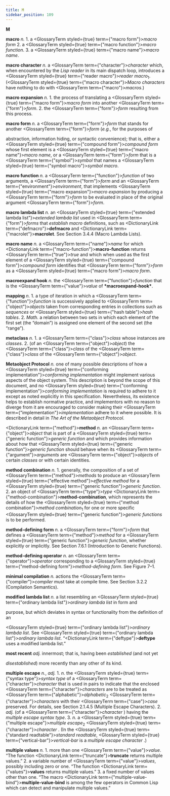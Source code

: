 ```yaml
---
title: M
sidebar_position: 109
---
```


**M** 



**macro** *n.* 1. a <GlossaryTerm styled={true} term={"macro form"}><i>macro form</i></GlossaryTerm> 2. a <GlossaryTerm styled={true} term={"macro function"}><i>macro function</i></GlossaryTerm>. 3. a <GlossaryTerm styled={true} term={"macro name"}><i>macro name</i></GlossaryTerm>. 



**macro character** *n.* a <GlossaryTerm  term={"character"}><i>character</i></GlossaryTerm> which, when encountered by the *Lisp reader* in its main dispatch loop, introduces a <GlossaryTerm styled={true} term={"reader macro"}><i>reader macro</i></GlossaryTerm><sub>1</sub>. (<GlossaryTerm styled={true} term={"macro character"}><i>Macro characters</i></GlossaryTerm> have nothing to do with <GlossaryTerm  term={"macro"}><i>macros</i></GlossaryTerm>.) 



**macro expansion** *n.* 1. the process of translating a <GlossaryTerm styled={true} term={"macro form"}><i>macro form</i></GlossaryTerm> into another <GlossaryTerm  term={"form"}><i>form</i></GlossaryTerm>. 2. the <GlossaryTerm  term={"form"}><i>form</i></GlossaryTerm> resulting from this process. 



**macro form** *n.* a <GlossaryTerm  term={"form"}><i>form</i></GlossaryTerm> that stands for another <GlossaryTerm  term={"form"}><i>form</i></GlossaryTerm> (*e.g.*, for the purposes of 



abstraction, information hiding, or syntactic convenience); that is, either a <GlossaryTerm styled={true} term={"compound form"}><i>compound form</i></GlossaryTerm> whose first element is a <GlossaryTerm styled={true} term={"macro name"}><i>macro name</i></GlossaryTerm>, or a <GlossaryTerm  term={"form"}><i>form</i></GlossaryTerm> that is a <GlossaryTerm  term={"symbol"}><i>symbol</i></GlossaryTerm> that names a <GlossaryTerm styled={true} term={"symbol macro"}><i>symbol macro</i></GlossaryTerm>. 



**macro function** *n.* a <GlossaryTerm  term={"function"}><i>function</i></GlossaryTerm> of two arguments, a <GlossaryTerm  term={"form"}><i>form</i></GlossaryTerm> and an <GlossaryTerm  term={"environment"}><i>environment</i></GlossaryTerm>, that implements <GlossaryTerm styled={true} term={"macro expansion"}><i>macro expansion</i></GlossaryTerm> by producing a <GlossaryTerm  term={"form"}><i>form</i></GlossaryTerm> to be evaluated in place of the original argument <GlossaryTerm  term={"form"}><i>form</i></GlossaryTerm>. 



**macro lambda list** *n.* an <GlossaryTerm styled={true} term={"extended lambda list"}><i>extended lambda list</i></GlossaryTerm> used in <GlossaryTerm  term={"form"}><i>forms</i></GlossaryTerm> that *establish macro* definitions, such as <DictionaryLink  term={"defmacro"}><b>defmacro</b></DictionaryLink> and <DictionaryLink  term={"macrolet"}><b>macrolet</b></DictionaryLink>. See Section 3.4.4 (Macro Lambda Lists). 



**macro name** *n.* a <GlossaryTerm  term={"name"}><i>name</i></GlossaryTerm> for which <DictionaryLink  term={"macro-function"}><b>macro-function</b></DictionaryLink> returns <GlossaryTerm  term={"true"}><i>true</i></GlossaryTerm> and which when used as the first element of a <GlossaryTerm styled={true} term={"compound form"}><i>compound form</i></GlossaryTerm> identifies that <GlossaryTerm  term={"form"}><i>form</i></GlossaryTerm> as a <GlossaryTerm styled={true} term={"macro form"}><i>macro form</i></GlossaryTerm>. 



**macroexpand hook** *n.* the <GlossaryTerm  term={"function"}><i>function</i></GlossaryTerm> that is the <GlossaryTerm  term={"value"}><i>value</i></GlossaryTerm> of **\*macroexpand-hook\***. 



**mapping** *n.* 1. a type of iteration in which a <GlossaryTerm  term={"function"}><i>function</i></GlossaryTerm> is successively applied to <GlossaryTerm  term={"object"}><i>objects</i></GlossaryTerm> taken from corresponding entries in collections such as *sequences* or <GlossaryTerm styled={true} term={"hash table"}><i>hash tables</i></GlossaryTerm>. 2. *Math.* a relation between two sets in which each element of the first set (the “domain”) is assigned one element of the second set (the “range”). 



**metaclass** *n.* 1. a <GlossaryTerm  term={"class"}><i>class</i></GlossaryTerm> whose instances are *classes*. 2. (of an <GlossaryTerm  term={"object"}><i>object</i></GlossaryTerm>) the <GlossaryTerm  term={"class"}><i>class</i></GlossaryTerm> of the <GlossaryTerm  term={"class"}><i>class</i></GlossaryTerm> of the <GlossaryTerm  term={"object"}><i>object</i></GlossaryTerm>. 



**Metaobject Protocol** *n.* one of many possible descriptions of how a <GlossaryTerm styled={true} term={"conforming implementation"}><i>conforming implementation</i></GlossaryTerm> might implement various aspects of the object system. This description is beyond the scope of this document, and no <GlossaryTerm styled={true} term={"conforming implementation"}><i>conforming implementation</i></GlossaryTerm> is required to adhere to it except as noted explicitly in this specification. Nevertheless, its existence helps to establish normative practice, and implementors with no reason to diverge from it are encouraged to consider making their <GlossaryTerm  term={"implementation"}><i>implementation</i></GlossaryTerm> adhere to it where possible. It is described in detail in *The Art of the Metaobject Protocol*. 







 



 



<DictionaryLink  term={"method"}><b>method</b></DictionaryLink> *n.* an <GlossaryTerm  term={"object"}><i>object</i></GlossaryTerm> that is part of a <GlossaryTerm styled={true} term={"generic function"}><i>generic function</i></GlossaryTerm> and which provides information about how that <GlossaryTerm styled={true} term={"generic function"}><i>generic function</i></GlossaryTerm> should behave when its <GlossaryTerm  term={"argument"}><i>arguments</i></GlossaryTerm> are <GlossaryTerm  term={"object"}><i>objects</i></GlossaryTerm> of certain *classes* or with certain identities. 



**method combination** *n.* 1. generally, the composition of a set of <GlossaryTerm  term={"method"}><i>methods</i></GlossaryTerm> to produce an <GlossaryTerm styled={true} term={"effective method"}><i>effective method</i></GlossaryTerm> for a <GlossaryTerm styled={true} term={"generic function"}><i>generic function</i></GlossaryTerm>. 2. an object of <GlossaryTerm  term={"type"}><i>type</i></GlossaryTerm> <DictionaryLink  term={"method-combination"}><b>method-combination</b></DictionaryLink>, which represents the details of how the <GlossaryTerm styled={true} term={"method combination"}><i>method combination</i></GlossaryTerm><sub>1</sub> for one or more specific <GlossaryTerm styled={true} term={"generic function"}><i>generic functions</i></GlossaryTerm> is to be performed. 



**method-defining form** *n.* a <GlossaryTerm  term={"form"}><i>form</i></GlossaryTerm> that defines a <GlossaryTerm  term={"method"}><i>method</i></GlossaryTerm> for a <GlossaryTerm styled={true} term={"generic function"}><i>generic function</i></GlossaryTerm>, whether explicitly or implicitly. See Section 7.6.1 (Introduction to Generic Functions). 



**method-defining operator** *n.* an <GlossaryTerm  term={"operator"}><i>operator</i></GlossaryTerm> corresponding to a <GlossaryTerm styled={true} term={"method-defining form"}><i>method-defining form</i></GlossaryTerm>. See Figure 7–1. 



**minimal compilation** *n.* actions the <GlossaryTerm  term={"compiler"}><i>compiler</i></GlossaryTerm> must take at compile time. See Section 3.2.2 (Compilation Semantics). 



**modified lambda list** *n.* a list resembling an <GlossaryTerm styled={true} term={"ordinary lambda list"}><i>ordinary lambda list</i></GlossaryTerm> in form and 



purpose, but which deviates in syntax or functionality from the definition of an 



<GlossaryTerm styled={true} term={"ordinary lambda list"}><i>ordinary lambda list</i></GlossaryTerm>. See <GlossaryTerm styled={true} term={"ordinary lambda list"}><i>ordinary lambda list</i></GlossaryTerm>. “<DictionaryLink  term={"deftype"}><b>deftype</b></DictionaryLink> uses a modified lambda list.” 



**most recent** *adj.* innermost; that is, having been *established* (and not yet 



*disestablished*) more recently than any other of its kind. 



**multiple escape** *n.*, *adj.* 1. *n.* the <GlossaryTerm styled={true} term={"syntax type"}><i>syntax type</i></GlossaryTerm> of a <GlossaryTerm  term={"character"}><i>character</i></GlossaryTerm> that is used in pairs to indicate that the enclosed <GlossaryTerm  term={"character"}><i>characters</i></GlossaryTerm> are to be treated as <GlossaryTerm  term={"alphabetic"}><i>alphabetic</i></GlossaryTerm><sub>2</sub> <GlossaryTerm  term={"character"}><i>characters</i></GlossaryTerm> with their <GlossaryTerm  term={"case"}><i>case</i></GlossaryTerm> preserved. For details, see Section 2.1.4.5 (Multiple Escape Characters). 2. *adj.* (of a <GlossaryTerm  term={"character"}><i>character</i></GlossaryTerm> ) having the *multiple escape syntax type*. 3. *n.* a <GlossaryTerm styled={true} term={"multiple escape"}><i>multiple escape</i></GlossaryTerm><sub>2</sub> <GlossaryTerm styled={true} term={"character"}><i>character</i></GlossaryTerm> . (In the <GlossaryTerm styled={true} term={"standard readtable"}><i>standard readtable</i></GlossaryTerm>, <GlossaryTerm styled={true} term={"vertical-bar"}><i>vertical-bar</i></GlossaryTerm> is a *multiple escape character* .) 



**multiple values** *n.* 1. more than one <GlossaryTerm  term={"value"}><i>value</i></GlossaryTerm>. “The function <DictionaryLink  term={"truncate"}><b>truncate</b></DictionaryLink> returns multiple values.” 2. a variable number of <GlossaryTerm  term={"value"}><i>values</i></GlossaryTerm>, possibly including zero or one. “The function <DictionaryLink  term={"values"}><b>values</b></DictionaryLink> returns multiple values.” 3. a fixed number of values other than one. “The macro <DictionaryLink  term={"multiple-value-bind"}><b>multiple-value-bind</b></DictionaryLink> is among the few operators in Common Lisp which can detect and manipulate multiple values.” 



